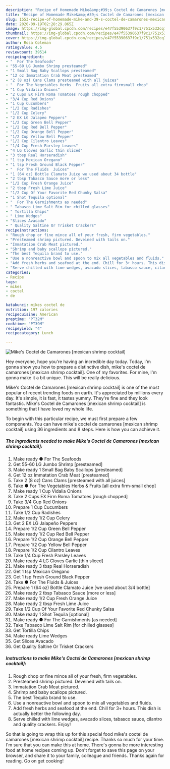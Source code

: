 ```yaml
---
description: "Recipe of Homemade Mike&amp;#39;s Coctel de Camarones [mexican shrimp cocktail]"
title: "Recipe of Homemade Mike&amp;#39;s Coctel de Camarones [mexican shrimp cocktail]"
slug: 1553-recipe-of-homemade-mike-and-39-s-coctel-de-camarones-mexican-shrimp-cocktail
date: 2020-09-19T02:28:29.865Z
image: https://img-global.cpcdn.com/recipes/e47f55390637f9c1/751x532cq70/mikes-coctel-de-camarones-mexican-shrimp-cocktail-recipe-main-photo.jpg
thumbnail: https://img-global.cpcdn.com/recipes/e47f55390637f9c1/751x532cq70/mikes-coctel-de-camarones-mexican-shrimp-cocktail-recipe-main-photo.jpg
cover: https://img-global.cpcdn.com/recipes/e47f55390637f9c1/751x532cq70/mikes-coctel-de-camarones-mexican-shrimp-cocktail-recipe-main-photo.jpg
author: Rosa Coleman
ratingvalue: 4.5
reviewcount: 39514
recipeingredient:
- "  For The Seafoods"
- "55-60 LG Jumbo Shrimp presteamed"
- "1 Small Bag Baby Scallops presteamed"
- "12 oz Immatation Crab Meat presteamed"
- "2 (8 oz) Cans Clams presteamed with all juices"
- "  For The Vegetables Herbs  Fruits all extra firmsmall chop"
- "1 Cup Vidalia Onions"
- "2 Cups EX Firm Roma Tomatoes rough chopped"
- "3/4 Cup Red Onions"
- "1 Cup Cucumbers"
- "1/2 Cup Radishes"
- "1/2 Cup Celery"
- "2 EX LG Jalapeo Peppers"
- "1/2 Cup Green Bell Pepper"
- "1/2 Cup Red Bell Pepper"
- "1/2 Cup Orange Bell Pepper"
- "1/2 Cup Yellow Bell Pepper"
- "1/2 Cup Cilantro Leaves"
- "1/4 Cup Fresh Parsley Leaves"
- "4 LG Cloves Garlic thin sliced"
- "3 tbsp Real Horseradish"
- "1 tsp Mexican Oregano"
- "1 tsp Fresh Ground Black Pepper"
- "  For The Fluids  Juices"
- "1 (64 oz) Bottle Clamato Juice we used about 34 bottle"
- "2 tbsp Tabasco Sauce more or less"
- "1/2 Cup Fresh Orange Juice"
- "2 tbsp Fresh Lime Juice"
- "1/2 Cup Of Your Favorite Red Chunky Salsa"
- "1 Shot Tequila optional"
- "  For The Garnishments as needed"
- " Tabasco Lime Salt Rim for chilled glasses"
- " Tortilla Chips"
- " Lime Wedges"
- "Slices Avacado"
- " Quality Saltine Or Trisket Crackers"
recipeinstructions:
- "Rough chop or fine mince all of your fresh, firm vegetables."
- "Presteamed shrimp pictured. Deveined with tails on."
- "Immatation Crab Meat pictured."
- "Shrimp and baby scallops pictured."
- "The best Tequila brand to use."
- "Use a nonreactive bowl and spoon to mix all vegetables and fluids."
- "Add fresh herbs and seafood at the end. Chill for 3+ hours. This dish is actually better the following day."
- "Serve chilled with lime wedges, avacado slices, tabasco sauce, cilantro and quality crackers. Enjoy!"
categories:
- Recipe
tags:
- mikes
- coctel
- de

katakunci: mikes coctel de 
nutrition: 197 calories
recipecuisine: American
preptime: "PT32M"
cooktime: "PT39M"
recipeyield: "4"
recipecategory: Lunch

---
```



![Mike&#39;s Coctel de Camarones [mexican shrimp cocktail]](https://img-global.cpcdn.com/recipes/e47f55390637f9c1/751x532cq70/mikes-coctel-de-camarones-mexican-shrimp-cocktail-recipe-main-photo.jpg)

Hey everyone, hope you're having an incredible day today. Today, I'm gonna show you how to prepare a distinctive dish, mike&#39;s coctel de camarones [mexican shrimp cocktail]. One of my favorites. For mine, I'm gonna make it a bit unique. This will be really delicious.



Mike&#39;s Coctel de Camarones [mexican shrimp cocktail] is one of the most popular of recent trending foods on earth. It's appreciated by millions every day. It's simple, it is fast, it tastes yummy. They're fine and they look fantastic. Mike&#39;s Coctel de Camarones [mexican shrimp cocktail] is something that I have loved my whole life.


To begin with this particular recipe, we must first prepare a few components. You can have mike&#39;s coctel de camarones [mexican shrimp cocktail] using 36 ingredients and 8 steps. Here is how you can achieve it.

<!--inarticleads1-->

##### The ingredients needed to make Mike&#39;s Coctel de Camarones [mexican shrimp cocktail]:

1. Make ready  ● For The Seafoods
1. Get 55-60 LG Jumbo Shrimp [presteamed]
1. Make ready 1 Small Bag Baby Scallops [presteamed]
1. Get 12 oz Immatation Crab Meat [presteamed]
1. Take 2 (8 oz) Cans Clams [presteamed with all juices]
1. Take  ● For The Vegetables Herbs &amp; Fruits [all extra firm-small chop]
1. Make ready 1 Cup Vidalia Onions
1. Take 2 Cups EX Firm Roma Tomatoes [rough chopped]
1. Take 3/4 Cup Red Onions
1. Prepare 1 Cup Cucumbers
1. Take 1/2 Cup Radishes
1. Make ready 1/2 Cup Celery
1. Get 2 EX LG Jalapeño Peppers
1. Prepare 1/2 Cup Green Bell Pepper
1. Make ready 1/2 Cup Red Bell Pepper
1. Prepare 1/2 Cup Orange Bell Pepper
1. Prepare 1/2 Cup Yellow Bell Pepper
1. Prepare 1/2 Cup Cilantro Leaves
1. Take 1/4 Cup Fresh Parsley Leaves
1. Make ready 4 LG Cloves Garlic [thin sliced]
1. Make ready 3 tbsp Real Horseradish
1. Get 1 tsp Mexican Oregano
1. Get 1 tsp Fresh Ground Black Pepper
1. Take  ● For The Fluids &amp; Juices
1. Prepare 1 (64 oz) Bottle Clamato Juice [we used about 3/4 bottle]
1. Make ready 2 tbsp Tabasco Sauce [more or less]
1. Make ready 1/2 Cup Fresh Orange Juice
1. Make ready 2 tbsp Fresh Lime Juice
1. Take 1/2 Cup Of Your Favorite Red Chunky Salsa
1. Make ready 1 Shot Tequila [optional]
1. Make ready  ● For The Garnishments [as needed]
1. Take  Tabasco Lime Salt Rim [for chilled glasses]
1. Get  Tortilla Chips
1. Make ready  Lime Wedges
1. Get Slices Avacado
1. Get  Quality Saltine Or Trisket Crackers




<!--inarticleads2-->

##### Instructions to make Mike&#39;s Coctel de Camarones [mexican shrimp cocktail]:

1. Rough chop or fine mince all of your fresh, firm vegetables.
1. Presteamed shrimp pictured. Deveined with tails on.
1. Immatation Crab Meat pictured.
1. Shrimp and baby scallops pictured.
1. The best Tequila brand to use.
1. Use a nonreactive bowl and spoon to mix all vegetables and fluids.
1. Add fresh herbs and seafood at the end. Chill for 3+ hours. This dish is actually better the following day.
1. Serve chilled with lime wedges, avacado slices, tabasco sauce, cilantro and quality crackers. Enjoy!




So that is going to wrap this up for this special food mike&#39;s coctel de camarones [mexican shrimp cocktail] recipe. Thanks so much for your time. I'm sure that you can make this at home. There's gonna be more interesting food at home recipes coming up. Don't forget to save this page on your browser, and share it to your family, colleague and friends. Thanks again for reading. Go on get cooking!

